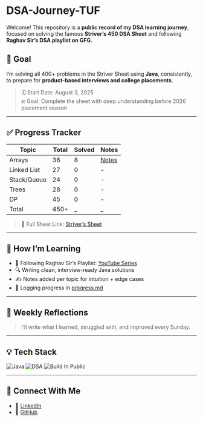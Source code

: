 # DSA-Journey-TUF

Welcome! This repository is a **public record of my DSA learning journey**, focused on solving the famous **Striver’s 450 DSA Sheet** and following **Raghav Sir’s DSA playlist on GFG**.

## 🎯 Goal

I’m solving all 400+ problems in the Striver Sheet using **Java**, consistently, to prepare for **product-based interviews and college placements**.

> 🗓️ Start Date: August 3, 2025  
> 🔚 Goal: Complete the sheet with deep understanding before 2026 placement season

---

## ✅ Progress Tracker

| Topic | Total | Solved | Notes |
|-------|-------|--------|-------|
| Arrays | 36 | 8 | [Notes](./01_arrays/notes.md) |
| Linked List | 27 | 0 | - |
| Stack/Queue | 24 | 0 | - |
| Trees | 28 | 0 | - |
| DP | 45 | 0 | - |
| Total | 450+ | _ | _ |

> 🧠 Full Sheet Link: [Striver’s Sheet](https://takeuforward.org/interviews/strivers-sde-sheet-top-coding-interview-problems/)

---

## 📌 How I’m Learning

- 🎥 Following Raghav Sir’s Playlist: [YouTube Series]([https://www.youtube.com/@raghavsir](https://youtube.com/playlist?list=PLqM7alHXFySGwOTADxwHrgH8m_XpgrB-k&si=cbrVP53oRCzQbPjP))
- 🔍 Writing clean, interview-ready Java solutions
- ✍️ Notes added per topic for intuition + edge cases
- 🧵 Logging progress in [progress.md](./progress.md)

---

## 📅 Weekly Reflections

> I’ll write what I learned, struggled with, and improved every Sunday.

---

## 💡 Tech Stack

![Java](https://img.shields.io/badge/Language-Java-blue)
![DSA](https://img.shields.io/badge/DSA-StriverSheet-yellow)
![Build In Public](https://img.shields.io/badge/Build--In--Public-%23OpenLearning-orange)

---

## 🙌 Connect With Me
- 💼 [LinkedIn](https://www.linkedin.com/in/harsh-lade/)
- 📌 [GitHub](https://github.com/Harsh-Lade23)
